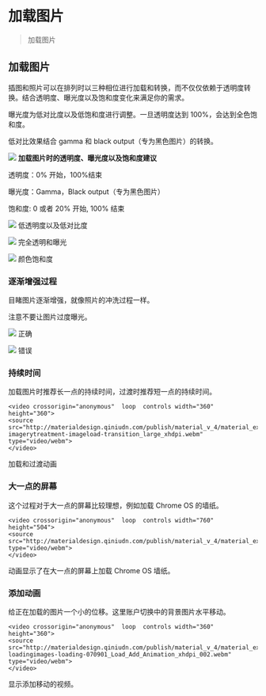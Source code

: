 # 加载图片

> 加载图片

## 加载图片
插图和照片可以在排列时以三种相位进行加载和转换，而不仅仅依赖于透明度转换。结合透明度、曝光度以及饱和度变化来满足你的需求。

曝光度为低对比度以及低饱和度进行调整。一旦透明度达到 100%，会达到全色饱和度。

低对比效果结合 gamma 和 black output（专为黑色图片）的转换。

![](https://github.com/zhaochong/material-design/blob/master/images/14_1.png)
**加载图片时的透明度、曝光度以及饱和度建议**

透明度：0% 开始，100%结束

曝光度：Gamma，Black output（专为黑色图片）

饱和度: 0 或者 20% 开始, 100% 结束

![](https://github.com/zhaochong/material-design/blob/master/images/14_2.png)
低透明度以及低对比度

![](https://github.com/zhaochong/material-design/blob/master/images/14_3.png)
完全透明和曝光

![](https://github.com/zhaochong/material-design/blob/master/images/14_4.png)
颜色饱和度

### 逐渐增强过程
目睹图片逐渐增强，就像照片的冲洗过程一样。

注意不要让图片过度曝光。

![](https://github.com/zhaochong/material-design/blob/master/images/14_5.png)
正确

![](https://github.com/zhaochong/material-design/blob/master/images/14_6.png)
错误

### 持续时间
加载图片时推荐长一点的持续时间，过渡时推荐短一点的持续时间。

```
<video crossorigin="anonymous"  loop  controls width="360" height="360">
<source src="http://materialdesign.qiniudn.com/publish/material_v_4/material_ext_publish/0B08MbvYZK1iNM2xXbGwyN2pISUE/patterns-imagerytreatment-imageload-transition_large_xhdpi.webm" type="video/webm">
</video>
```
加载和过渡动画

### 大一点的屏幕
这个过程对于大一点的屏幕比较理想，例如加载 Chrome OS 的墙纸。

```
<video crossorigin="anonymous"  loop  controls width="760" height="504">
<source src="http://materialdesign.qiniudn.com/publish/material_v_4/material_ext_publish/0B3T7oTWa3HiFWUZZN05CQ2Vva0k/patterns_loadingimages_largescreen.webm" type="video/webm">
</video>
```
动画显示了在大一点的屏幕上加载 Chrome OS 墙纸。

### 添加动画
给正在加载的图片一个小的位移。这里账户切换中的背景图片水平移动。

```
<video crossorigin="anonymous"  loop  controls width="360" height="360">
<source src="http://materialdesign.qiniudn.com/publish/material_v_4/material_ext_publish/0B0NGgBg38lWWdlUtbnpFOUMzRUk/patterns-loadingimages-loading-070901_Load_Add_Animation_xhdpi_002.webm" type="video/webm">
</video>
```
显示添加移动的视频。
